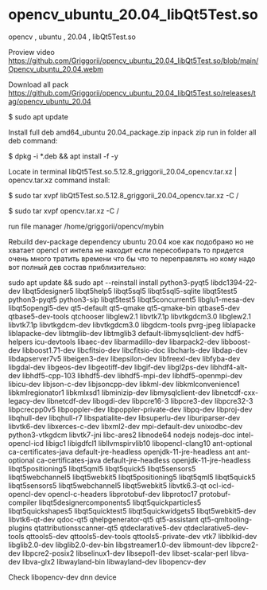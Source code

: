 # opencv_ubuntu_20.04_libQt5Test.so
opencv , ubuntu , 20.04 , libQt5Test.so

Proview video https://github.com/Griggorii/opencv_ubuntu_20.04_libQt5Test.so/blob/main/Opencv_ubuntu_20.04.webm

Download all pack https://github.com/Griggorii/opencv_ubuntu_20.04_libQt5Test.so/releases/tag/opencv_ubuntu_20.04

$ sudo apt update

Install full deb amd64_ubuntu 20.04_package.zip inpack zip run in folder all deb command:

$ dpkg -i *.deb && apt install -f -y

Locate in terminal libQt5Test.so.5.12.8_griggorii_20.04_opencv.tar.xz | opencv.tar.xz command install:

$ sudo tar xvpf libQt5Test.so.5.12.8_griggorii_20.04_opencv.tar.xz -C /

$ sudo tar xvpf opencv.tar.xz -C /

run file manager /home/griggorii/opencv/mybin

Rebuild dev-package dependency ubuntu 20.04 кое как подобрано но не хватает opencl от интела не находит если пересобирать то придется очень много тратить времени что бы что то переправлять но кому надо вот полный дев состав приблизительно:

sudo apt update && sudo apt --reinstall install python3-pyqt5 libdc1394-22-dev libqt5designer5 libqt5help5 libqt5sql5 libqt5sql5-sqlite libqt5test5 python3-pyqt5 python3-sip libqt5test5 libqt5concurrent5 libglu1-mesa-dev libqt5opengl5-dev qt5-default qt5-qmake qt5-qmake-bin qtbase5-dev qtbase5-dev-tools qtchooser libglew2.1 libvtk7.1p libvtkgdcm3.0 libglew2.1 libvtk7.1p libvtkgdcm-dev libvtkgdcm3.0 libgdcm-tools pvrg-jpeg liblapacke liblapacke-dev libtmglib-dev libtmglib3 default-libmysqlclient-dev hdf5-helpers icu-devtools libaec-dev libarmadillo-dev libarpack2-dev libboost-dev libboost1.71-dev libcfitsio-dev libcfitsio-doc libcharls-dev libdap-dev libdapserver7v5 libeigen3-dev libepsilon-dev libfreexl-dev libfyba-dev libgdal-dev libgeos-dev libgeotiff-dev libgif-dev libgl2ps-dev libhdf4-alt-dev libhdf5-cpp-103 libhdf5-dev libhdf5-mpi-dev libhdf5-openmpi-dev libicu-dev libjson-c-dev libjsoncpp-dev libkml-dev libkmlconvenience1 libkmlregionator1 libkmlxsd1 libminizip-dev libmysqlclient-dev libnetcdf-cxx-legacy-dev libnetcdf-dev libogdi-dev libpcre16-3 libpcre3-dev libpcre32-3 libpcrecpp0v5 libpoppler-dev libpoppler-private-dev libpq-dev libproj-dev libqhull-dev libqhull-r7 libspatialite-dev libsuperlu-dev liburiparser-dev libvtk6-dev libxerces-c-dev libxml2-dev mpi-default-dev unixodbc-dev python3-vtkgdcm libvtk7-jni libc-ares2 libnode64 nodejs nodejs-doc intel-opencl-icd libigc1 libigdfcl1 libllvmspirvlib10 libopencl-clang10 ant-optional ca-certificates-java default-jre-headless openjdk-11-jre-headless ant ant-optional ca-certificates-java default-jre-headless openjdk-11-jre-headless libqt5positioning5 libqt5qml5 libqt5quick5 libqt5sensors5 libqt5webchannel5 libqt5webkit5 libqt5positioning5 libqt5qml5 libqt5quick5 libqt5sensors5 libqt5webchannel5 libqt5webkit5 libvtk6.3-qt ocl-icd-opencl-dev opencl-c-headers libprotobuf-dev libprotoc17 protobuf-compiler libqt5designercomponents5 libqt5quickparticles5 libqt5quickshapes5 libqt5quicktest5 libqt5quickwidgets5 libqt5webkit5-dev libvtk6-qt-dev qdoc-qt5 qhelpgenerator-qt5 qt5-assistant qt5-qmltooling-plugins qtattributionsscanner-qt5 qtdeclarative5-dev qtdeclarative5-dev-tools qttools5-dev qttools5-dev-tools qttools5-private-dev vtk7 libblkid-dev libglib2.0-dev libglib2.0-dev-bin libgstreamer1.0-dev libmount-dev libpcre2-dev libpcre2-posix2 libselinux1-dev libsepol1-dev libset-scalar-perl libva-dev libva-glx2 libwayland-bin libwayland-dev libopencv-dev


Check libopencv-dev dnn device
